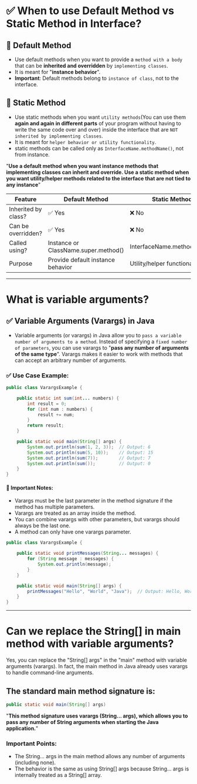# ✅ When to use Default Method vs Static Method in Interface?
## 🎯 Default Method
- Use default methods when you want to provide a `method with a body` that can be **inherited and overridden** by `implementing classes`.
- It is meant for "**instance behavior**".
- **Important**: Default methods belong to `instance of class`, not to the interface.

## 🎯 Static Method
- Use static methods when you want `utility methods`(You can use them **again and again in different parts** of your program without having to write the same code over and over) inside the interface that are `NOT inherited by implementing classes`.
- It is meant for `helper behavior or utility functionality`.
- static methods can be called only as `InterfaceName.methodName()`, not from instance.

"**Use a default method when you want instance methods that implementing classes can inherit and override.
Use a static method when you want utility/helper methods related to the interface that are not tied to any instance**"

| Feature                     | Default Method             | Static Method              |
|-----------------------------|----------------------------|----------------------------|
| Inherited by class?         | ✅ Yes                     | ❌ No                      |
| Can be overridden?          | ✅ Yes                     | ❌ No                      |
| Called using?               | Instance or ClassName.super.method() | InterfaceName.methodName() |
| Purpose                     | Provide default instance behavior | Utility/helper functionality |
************************************************************************************************************************************

# What is variable arguments?
## ✅ Variable Arguments (Varargs) in Java
- Variable arguments (or varargs) in Java allow you to `pass a variable number of arguments to a method`. Instead of specifying a `fixed number of parameters`, you can use varargs to "**pass any number of arguments of the same type**". Varargs makes it easier to work with methods that can accept an arbitrary number of arguments.
### ✅ Use Case Example:
```java
public class VarargsExample {

    public static int sum(int... numbers) {
        int result = 0;
        for (int num : numbers) {
            result += num;
        }
        return result;
    }

    public static void main(String[] args) {
        System.out.println(sum(1, 2, 3));  // Output: 6
        System.out.println(sum(5, 10));    // Output: 15
        System.out.println(sum(7));        // Output: 7
        System.out.println(sum());         // Output: 0
    }
}

```
#### 🛑 Important Notes:
- Varargs must be the last parameter in the method signature if the method has multiple parameters.
- Varargs are treated as an array inside the method.
- You can combine varargs with other parameters, but varargs should always be the last one.
- A method can only have one varargs parameter.
```java
public class VarargsExample {

    public static void printMessages(String... messages) {
        for (String message : messages) {
            System.out.println(message);
        }
    }

    public static void main(String[] args) {
        printMessages("Hello", "World", "Java");  // Output: Hello, World, Java
    }
}

```
************************************
# Can we replace the String[] in main method with variable arguments?
Yes, you can replace the "String[] args" in the "main" method with variable arguments (varargs). In fact, the main method in Java already uses varargs to handle command-line arguments.
## The standard main method signature is:
```java
public static void main(String[] args)
```
"**This method signature uses varargs (String... args), which allows you to pass any number of String arguments when starting the Java application.**"
### Important Points:
- The String... args in the main method allows any number of arguments (including none).
- The behavior is the same as using String[] args because String... args is internally treated as a String[] array.
